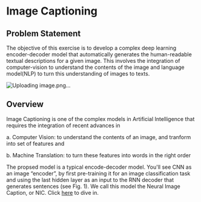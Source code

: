 # Image Captioning

## Problem Statement

The objective of this exercise is to develop a complex deep learning encoder-decoder model that automatically generates the human-readable textual descriptions for a given image. This involves the integration of computer-vision to understand the contents of the image and language model(NLP) to turn this understanding of images to texts. 

![Uploading image.png…]()


## Overview
Image Captioning is one of the complex models in Artificial Intelligence that requires the integration of recent advances in

a. Computer Vision: to understand the contents of an image, and tranform into set of features 
and

b. Machine Translation: to turn these features into words in the right order

The propsed model is a typical encode-decoder model. You'll see CNN as an image “encoder”, by first pre-training it for an image classification task and using the last hidden layer as an input to the RNN decoder that generates sentences (see Fig. 1). We call this model the Neural Image Caption, or NIC.
Click [here](https://arxiv.org/pdf/1411.4555.pdf) to dive in.

